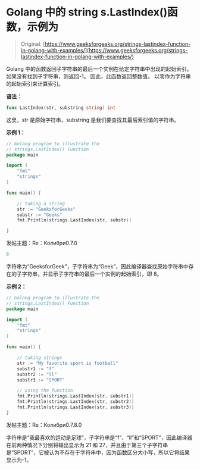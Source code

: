 # Golang 中的 string s.LastIndex()函数，示例为

> Original: [https://www.geeksforgeeks.org/strings-lastindex-function-in-golang-with-examples/](https://www.geeksforgeeks.org/strings-lastindex-function-in-golang-with-examples/)

Golang 中的函数返回子字符串的最后一个实例在给定字符串中出现的起始索引。 如果没有找到子字符串，则返回-1。 因此，此函数返回整数值。 以零作为字符串的起始索引来计算索引。

**语法：**

```go
func LastIndex(str, substring string) int
```

这里，str 是原始字符串，substring 是我们要查找其最后索引值的字符串。

**示例 1：**

```go
// Golang program to illustrate the
// strings.LastIndex() Function
package main

import (
    "fmt"
    "strings"
)

func main() {

    // taking a string
    str := "GeeksforGeeks"
    substr := "Geeks"
    fmt.Println(strings.LastIndex(str, substr))

}
```

发帖主题：Re：Колибри0.7.0

```go
8
```

字符串为“GeeksforGeek”，子字符串为“Geek”，因此编译器查找原始字符串中存在的子字符串，并显示子字符串的最后一个实例的起始索引，即 8。

**示例 2：**

```go
// Golang program to illustrate the
// strings.LastIndex() Function
package main

import (
    "fmt"
    "strings"
)

func main() {

    // taking strings
    str := "My favorite sport is football"
    substr1 := "f"
    substr2 := "ll"
    substr3 := "SPORT"

    // using the function
    fmt.Println(strings.LastIndex(str, substr1))
    fmt.Println(strings.LastIndex(str, substr2))
    fmt.Println(strings.LastIndex(str, substr3))
}
```

发帖主题：Re：Колибри0.7.8.0

字符串是“我最喜欢的运动是足球”，子字符串是“f”、“ll”和“SPORT”，因此编译器在前两种情况下分别将输出显示为 21 和 27，并且由于第三个子字符串是“SPORT”，它被认为不存在于字符串中，因为函数区分大小写，所以它将结果显示为-1。